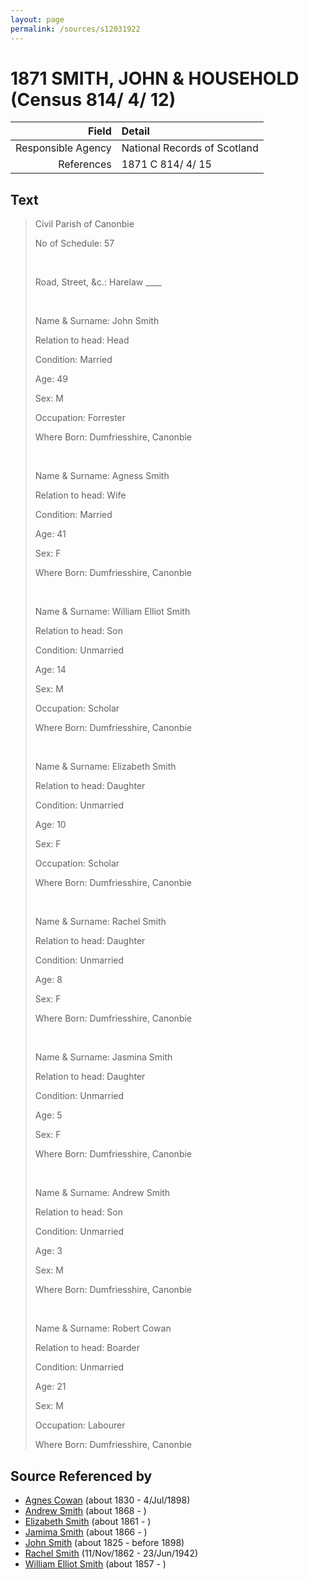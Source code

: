 ```yaml
---
layout: page
permalink: /sources/s12031922
---
```


# 1871 SMITH, JOHN & HOUSEHOLD (Census 814/ 4/ 12)

Field | Detail
---:|:---
Responsible Agency | National Records of Scotland
References | 1871 C 814/ 4/ 15

## Text

> Civil Parish of Canonbie
>
> No of Schedule: 57
>
> <br/>
>
> Road, Street, &c.: Harelaw ____
>
> <br/>
>
> Name & Surname: John Smith
>
> Relation to head: Head
>
> Condition: Married
>
> Age: 49
>
> Sex: M
>
> Occupation: Forrester
>
> Where Born: Dumfriesshire, Canonbie
>
> <br/>
>
> Name & Surname: Agness Smith
>
> Relation to head: Wife
>
> Condition: Married
>
> Age: 41
>
> Sex: F
>
> Where Born: Dumfriesshire, Canonbie
>
> <br/>
>
> Name & Surname: William Elliot Smith
>
> Relation to head: Son
>
> Condition: Unmarried
>
> Age: 14
>
> Sex: M
>
> Occupation: Scholar
>
> Where Born: Dumfriesshire, Canonbie
>
> <br/>
>
> Name & Surname: Elizabeth Smith
>
> Relation to head: Daughter
>
> Condition: Unmarried
>
> Age: 10
>
> Sex: F
>
> Occupation: Scholar
>
> Where Born: Dumfriesshire, Canonbie
>
> <br/>
>
> Name & Surname: Rachel Smith
>
> Relation to head: Daughter
>
> Condition: Unmarried
>
> Age: 8
>
> Sex: F
>
> Where Born: Dumfriesshire, Canonbie
>
> <br/>
>
> Name & Surname: Jasmina Smith
>
> Relation to head: Daughter
>
> Condition: Unmarried
>
> Age: 5
>
> Sex: F
>
> Where Born: Dumfriesshire, Canonbie
>
> <br/>
>
> Name & Surname: Andrew Smith
>
> Relation to head: Son
>
> Condition: Unmarried
>
> Age: 3
>
> Sex: M
>
> Where Born: Dumfriesshire, Canonbie
>
> <br/>
>
> Name & Surname: Robert Cowan
>
> Relation to head: Boarder
>
> Condition: Unmarried
>
> Age: 21
>
> Sex: M
>
> Occupation: Labourer
>
> Where Born: Dumfriesshire, Canonbie
>

## Source Referenced by

* [Agnes Cowan](../people/@38031148@-agnes-cowan-b1830-d1898-7-4.md) (about 1830 - 4/Jul/1898)
* [Andrew Smith](../people/@79740305@-andrew-smith-b1868-d.md) (about 1868 - )
* [Elizabeth Smith](../people/@96054144@-elizabeth-smith-b1861-d.md) (about 1861 - )
* [Jamima Smith](../people/@93122532@-jamima-smith-b1866-d.md) (about 1866 - )
* [John Smith](../people/@3582868@-john-smith-b1825-d1898.md) (about 1825 - before 1898)
* [Rachel Smith](../people/@58377523@-rachel-smith-b1862-11-11-d1942-6-23.md) (11/Nov/1862 - 23/Jun/1942)
* [William Elliot Smith](../people/@15044661@-william-elliot-smith-b1857-d.md) (about 1857 - )
